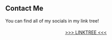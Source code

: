## Contact Me

You can find all of my socials in my link tree!

<div align="center" style="line-height: 200%;">
<a href="https://linktr.ee/ceterai">>>> LINKTREE <<<</a></div>
